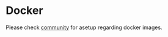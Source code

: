 # Docker
Please check [community](https://github.com/Netflix/conductor-community/tree/main/docker) for asetup regarding docker images.
